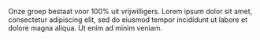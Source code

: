 Onze groep bestaat voor 100% uit vrijwilligers.
Lorem ipsum dolor sit amet, consectetur adipiscing elit, sed do eiusmod tempor incididunt ut labore et dolore magna aliqua. Ut enim ad minim veniam.
